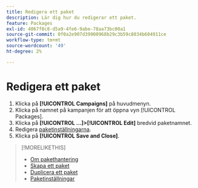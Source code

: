 ```yaml
---
title: Redigera ett paket
description: Lär dig hur du redigerar ett paket.
feature: Packages
exl-id: 4067f8c8-d5a9-4fe6-9abe-78aa73bc00a1
source-git-commit: 0f0a2e907d39900968b29c3b59c8034b604911ce
workflow-type: tm+mt
source-wordcount: '49'
ht-degree: 2%

---
```


# Redigera ett paket

1. Klicka på **[!UICONTROL Campaigns]** på huvudmenyn.
1. Klicka på namnet på kampanjen för att öppna vyn [!UICONTROL Packages].
1. Klicka på **[!UICONTROL ...]>[!UICONTROL Edit]** bredvid paketnamnet.
1. Redigera [paketinställningarna](package-settings.md).
1. Klicka på **[!UICONTROL Save and Close]**.

>[!MORELIKETHIS]
>
>* [Om pakethantering](package-about.md)
>* [Skapa ett paket](package-create.md)
>* [Duplicera ett paket](package-duplicate.md)
>* [Paketinställningar](package-settings.md)

